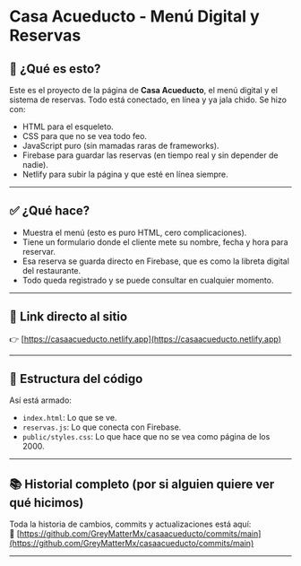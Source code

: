 # Casa Acueducto - Menú Digital y Reservas

## 📲 ¿Qué es esto?

Este es el proyecto de la página de **Casa Acueducto**, el menú digital y el sistema de reservas. Todo está conectado, en línea y ya jala chido. Se hizo con:

- HTML para el esqueleto.
- CSS para que no se vea todo feo.
- JavaScript puro (sin mamadas raras de frameworks).
- Firebase para guardar las reservas (en tiempo real y sin depender de nadie).
- Netlify para subir la página y que esté en línea siempre.

---

## ✅ **¿Qué hace?**

- Muestra el menú (esto es puro HTML, cero complicaciones).
- Tiene un formulario donde el cliente mete su nombre, fecha y hora para reservar.
- Esa reserva se guarda directo en Firebase, que es como la libreta digital del restaurante.
- Todo queda registrado y se puede consultar en cualquier momento.

---

## 🔗 **Link directo al sitio**

👉 [https://casaacueducto.netlify.app](https://casaacueducto.netlify.app)

---

## 📂 **Estructura del código**

Así está armado:

- `index.html`: Lo que se ve.
- `reservas.js`: Lo que conecta con Firebase.
- `public/styles.css`: Lo que hace que no se vea como página de los 2000.

---

## 📚 **Historial completo (por si alguien quiere ver qué hicimos)**

Toda la historia de cambios, commits y actualizaciones está aquí:  
🔗 [https://github.com/GreyMatterMx/casaacueducto/commits/main](https://github.com/GreyMatterMx/casaacueducto/commits/main)

---
